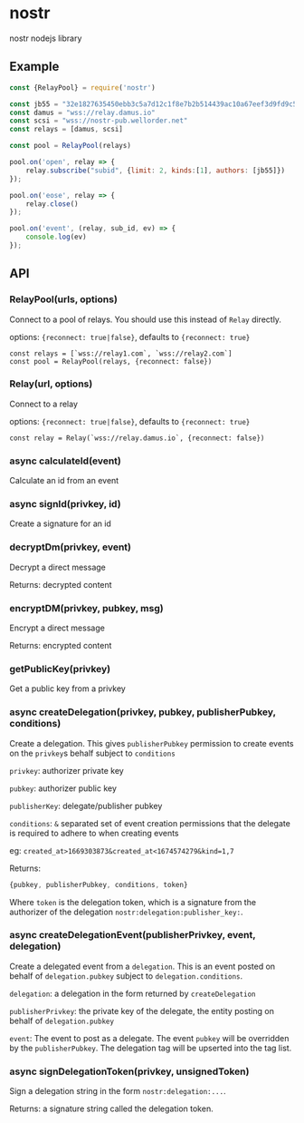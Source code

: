 
# nostr

nostr nodejs library

## Example

```js
const {RelayPool} = require('nostr')

const jb55 = "32e1827635450ebb3c5a7d12c1f8e7b2b514439ac10a67eef3d9fd9c5c68e245"
const damus = "wss://relay.damus.io"
const scsi = "wss://nostr-pub.wellorder.net"
const relays = [damus, scsi]

const pool = RelayPool(relays)

pool.on('open', relay => {
	relay.subscribe("subid", {limit: 2, kinds:[1], authors: [jb55]})
});

pool.on('eose', relay => {
	relay.close()
});

pool.on('event', (relay, sub_id, ev) => {
	console.log(ev)
});
```

## API

### RelayPool(urls, options)

Connect to a pool of relays. You should use this instead of `Relay` directly.

options: `{reconnect: true|false}`, defaults to `{reconnect: true}`

```
const relays = [`wss://relay1.com`, `wss://relay2.com`]
const pool = RelayPool(relays, {reconnect: false})
```

### Relay(url, options)

Connect to a relay

options: `{reconnect: true|false}`, defaults to `{reconnect: true}`

```
const relay = Relay(`wss://relay.damus.io`, {reconnect: false})
```

### async calculateId(event)

Calculate an id from an event

### async signId(privkey, id)

Create a signature for an id

### decryptDm(privkey, event)

Decrypt a direct message

Returns: decrypted content

### encryptDM(privkey, pubkey, msg)

Encrypt a direct message

Returns: encrypted content

### getPublicKey(privkey)

Get a public key from a privkey

### async createDelegation(privkey, pubkey, publisherPubkey, conditions)

Create a delegation. This gives `publisherPubkey` permission to create events
on the `privkey`s behalf subject to `conditions`

`privkey`: authorizer private key

`pubkey`: authorizer public key

`publisherKey`: delegate/publisher pubkey

`conditions`: `&` separated set of event creation permissions that the delegate
is required to adhere to when creating events

eg: `created_at>1669303873&created_at<1674574279&kind=1,7`

Returns:

```js
{pubkey, publisherPubkey, conditions, token}
```

Where `token` is the delegation token, which is a signature from the authorizer
of the delegation `nostr:delegation:publisher_key:`.

### async createDelegationEvent(publisherPrivkey, event, delegation)

Create a delegated event from a `delegation`. This is an event posted on behalf
of `delegation.pubkey` subject to `delegation.conditions`.

`delegation`: a delegation in the form returned by `createDelegation`

`publisherPrivkey`: the private key of the delegate, the entity posting on behalf of `delegation.pubkey`

`event`: The event to post as a delegate. The event `pubkey` will be overridden
by the `publisherPubkey`. The delegation tag will be upserted into the tag
list.


### async signDelegationToken(privkey, unsignedToken) 

Sign a delegation string in the form `nostr:delegation:...`.

Returns: a signature string called the delegation token.
